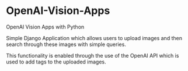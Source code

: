 # OpenAI-Vision-Apps
OpenAI Vision Apps with Python


Simple Django Application which allows users to upload images and then search through these images with simple queries. 

This functionality is enabled through the use of the OpenAI API which is used to add tags to the uploaded images.
